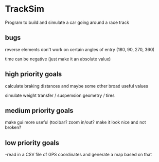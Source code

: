 # TrackSim
Program to build and simulate a car going around a race track

bugs
----

  reverse elements don't work on certain angles of entry (180, 90, 270, 360)
    
  time can be negative (just make it an absolute value)

high priority goals
-----

  calculate braking distances and maybe some other broad useful values
  
  simulate weight transfer / suspemsion geometry / tires


medium priority goals
-----

make gui more useful (toolbar? zoom in/out? make it look nice and not broken?


low priority goals
-----

-read in a CSV file of GPS coordinates and generate a map based on that
